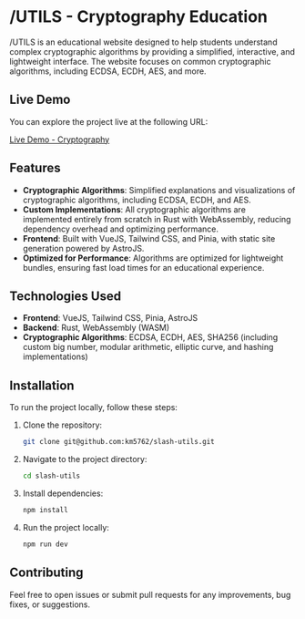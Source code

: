 # /UTILS - Cryptography Education

/UTILS is an educational website designed to help students understand complex cryptographic algorithms by providing a simplified, interactive, and lightweight interface. The website focuses on common cryptographic algorithms, including ECDSA, ECDH, AES, and more.

## Live Demo

You can explore the project live at the following URL:

[Live Demo - Cryptography](https://slash-utils.pages.dev/)

## Features

- **Cryptographic Algorithms**: Simplified explanations and visualizations of cryptographic algorithms, including ECDSA, ECDH, and AES.
- **Custom Implementations**: All cryptographic algorithms are implemented entirely from scratch in Rust with WebAssembly, reducing dependency overhead and optimizing performance.
- **Frontend**: Built with VueJS, Tailwind CSS, and Pinia, with static site generation powered by AstroJS.
- **Optimized for Performance**: Algorithms are optimized for lightweight bundles, ensuring fast load times for an educational experience.

## Technologies Used

- **Frontend**: VueJS, Tailwind CSS, Pinia, AstroJS
- **Backend**: Rust, WebAssembly (WASM)
- **Cryptographic Algorithms**: ECDSA, ECDH, AES, SHA256 (including custom big number, modular arithmetic, elliptic curve, and hashing implementations)

## Installation

To run the project locally, follow these steps:

1. Clone the repository:

   ```bash
   git clone git@github.com:km5762/slash-utils.git
   ```

2. Navigate to the project directory:

   ```bash
   cd slash-utils
   ```

3. Install dependencies:

   ```bash
   npm install
   ```

4. Run the project locally:

   ```bash
   npm run dev
   ```

## Contributing

Feel free to open issues or submit pull requests for any improvements, bug fixes, or suggestions.
